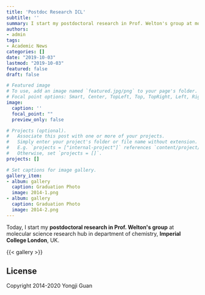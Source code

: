 ```yaml
---
title: 'Postdoc Research ICL'
subtitle: ''
summary: I start my postdoctoral research in Prof. Welton's group at molecular science research hub in department of chemistry, Imperial College London, UK.
authors:
- admin
tags:
- Academic News
categories: []
date: "2019-10-03"
lastmod: "2019-10-03"
featured: false
draft: false

# Featured image
# To use, add an image named `featured.jpg/png` to your page's folder.
# Focal point options: Smart, Center, TopLeft, Top, TopRight, Left, Right, BottomLeft, Bottom, BottomRight
image:
  caption: ''
  focal_point: ""
  preview_only: false

# Projects (optional).
#   Associate this post with one or more of your projects.
#   Simply enter your project's folder or file name without extension.
#   E.g. `projects = ["internal-project"]` references `content/project/deep-learning/index.md`.
#   Otherwise, set `projects = []`.
projects: []

# Set captions for image gallery.
gallery_item:
- album: gallery
  caption: Graduation Photo
  image: 2014-1.png
- album: gallery
  caption: Graduation Photo
  image: 2014-2.png
---
```


Today, I start my **postdoctoral research in Prof. Welton's group** at molecular science research hub in department of chemistry, **Imperial College London**, UK.

{{< gallery >}}

## License

Copyright 2014-2020 Yongji Guan

